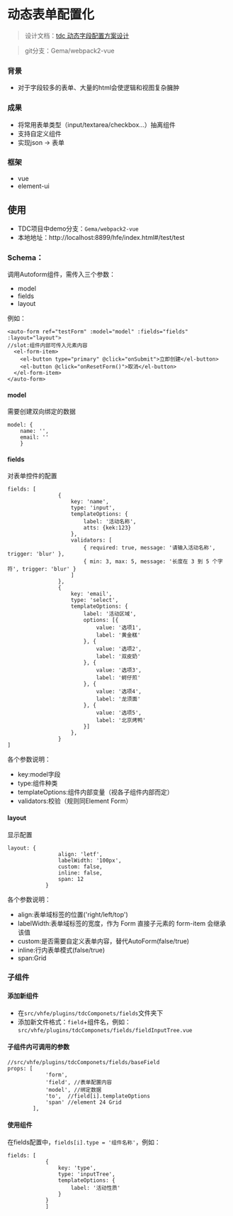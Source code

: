 # 动态表单配置化

> 设计文档：[tdc 动态字段配置方案设计](https://wiki.sankuai.com/pages/viewpage.action?pageId=1065853261&focusedCommentId=1079089865#comment-1079089865)

> git分支：Gema/webpack2-vue

### 背景

* 对于字段较多的表单、大量的html会使逻辑和视图复杂臃肿


### 成果

* 将常用表单类型（input/textarea/checkbox...）抽离组件
* 支持自定义组件
* 实现json -> 表单

### 框架

* vue
* element-ui

## 使用

* TDC项目中demo分支：`Gema/webpack2-vue`
* 本地地址：http://localhost:8899/hfe/index.html#/test/test

### Schema：
调用Autoform组件，需传入三个参数：

* model
* fields
* layout

例如：
```
<auto-form ref="testForm" :model="model" :fields="fields" :layout="layout">
//slot:组件内部可传入元素内容
  <el-form-item>
    <el-button type="primary" @click="onSubmit">立即创建</el-button>
    <el-button @click="onResetForm()">取消</el-button>
  </el-form-item>
</auto-form>
```

#### model
需要创建双向绑定的数据
```
model: {
    name: '',
    email: ''
    }
```

#### fields
对表单控件的配置

```
fields: [
                {
                    key: 'name',
                    type: 'input',
                    templateOptions: {
                        label: '活动名称',
                        atts: {kek:123}
                    },
                    validators: [
                        { required: true, message: '请输入活动名称', trigger: 'blur' },
                        { min: 3, max: 5, message: '长度在 3 到 5 个字符', trigger: 'blur' }
                    ]
                },
                {
                    key: 'email',
                    type: 'select',
                    templateOptions: {
                        label: '活动区域',
                        options: [{
                            value: '选项1',
                            label: '黄金糕'
                        }, {
                            value: '选项2',
                            label: '双皮奶'
                        }, {
                            value: '选项3',
                            label: '蚵仔煎'
                        }, {
                            value: '选项4',
                            label: '龙须面'
                        }, {
                            value: '选项5',
                            label: '北京烤鸭'
                        }]
                    },
                }
]
```

各个参数说明：

* key:model字段
* type:组件种类
* templateOptions:组件内部变量（视各子组件内部而定）
* validators:校验（规则同Element Form）

#### layout
显示配置
```
layout: {
                align: 'letf',
                labelWidth: '100px',
                custom: false,
                inline: false,
                span: 12
            }
```
各个参数说明：

* align:表单域标签的位置('right/left/top')
* labelWidth:表单域标签的宽度，作为 Form 直接子元素的 form-item 会继承该值
* custom:是否需要自定义表单内容，替代AutoForm(false/true)
* inline:行内表单模式(false/true)
* span:Grid

### 子组件

#### 添加新组件
* 在`src/vhfe/plugins/tdcComponets/fields`文件夹下
* 添加新文件格式：`field`+组件名，例如：`src/vhfe/plugins/tdcComponets/fields/fieldInputTree.vue`

#### 子组件内可调用的参数

```
//src/vhfe/plugins/tdcComponets/fields/baseField
props: [
            'form',
            'field', //表单配置内容
            'model', //绑定数据
            'to',  //field[i].templateOptions
            'span' //element 24 Grid
        ],
```

#### 使用组件
在fields配置中，`fields[i].type = '组件名称'`，例如：
```
fields: [
            {
                key: 'type',
                type: 'inputTree',
                templateOptions: {
                    label: '活动性质'
                }
            }
            ]
```
